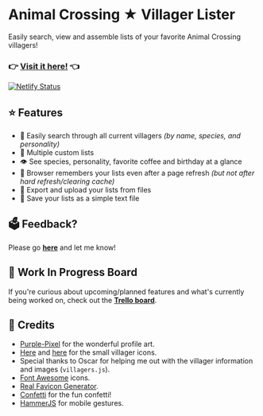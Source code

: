 # Animal Crossing ★ Villager Lister
Easily search, view and assemble lists of your favorite Animal Crossing villagers!

### 👉 [**Visit it here!**](https://ac-lister.netlify.app/) 👈
[![Netlify Status](https://api.netlify.com/api/v1/badges/fd74c070-049b-43ef-b920-a28f989f7906/deploy-status)](https://app.netlify.com/sites/ac-lister/deploys)

## ⭐ Features
- 🔎 Easily search through all current villagers *(by name, species, and personality)*
- 📜 Multiple custom lists
- 👁 See species, personality, favorite coffee and birthday at a glance
- 💾 Browser remembers your lists even after a page refresh *(but not after hard refresh/clearing cache)*
- 📁 Export and upload your lists from files
- 📄 Save your lists as a simple text file

## 🗳 Feedback?
Please go **[here](https://github.com/Maxzilla60/AC-Lister/issues)** and let me know!

## 🚧 Work In Progress Board

If you're curious about upcoming/planned features and what's currently being worked on, check out the **[Trello board](https://trello.com/b/DD4k8ncM/ac-lister-20)**.

## 🌷 Credits
- [Purple-Pixel](https://purple-pixel.tumblr.com/) for the wonderful profile art.
- [Here](http://kelseycrossing.com/post/149344517906/animal-crossing-pixel-masterpost) and [here](http://reguluscrossing.tumblr.com/post/153233705592/tried-to-edit-some-of-rehoeass-pixels-to-make) for the small villager icons.
- Special thanks to Oscar for helping me out with the villager information and images (`villagers.js`).
- [Font Awesome](http://fontawesome.io/) icons.
- [Real Favicon Generator](http://realfavicongenerator.net/).
- [Confetti](https://github.com/catdad/canvas-confetti) for the fun confetti!
- [HammerJS](https://hammerjs.github.io) for mobile gestures.

